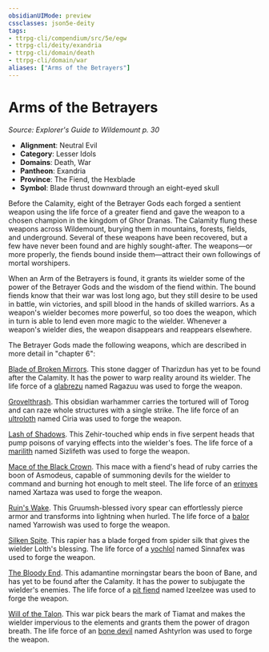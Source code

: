 ```yaml
---
obsidianUIMode: preview
cssclasses: json5e-deity
tags:
- ttrpg-cli/compendium/src/5e/egw
- ttrpg-cli/deity/exandria
- ttrpg-cli/domain/death
- ttrpg-cli/domain/war
aliases: ["Arms of the Betrayers"]
---
```

# Arms of the Betrayers
*Source: Explorer's Guide to Wildemount p. 30* 

- **Alignment**: Neutral Evil
- **Category**: Lesser Idols
- **Domains**: Death, War
- **Pantheon**: Exandria
- **Province**: The Fiend, the Hexblade
- **Symbol**: Blade thrust downward through an eight-eyed skull

Before the Calamity, eight of the Betrayer Gods each forged a sentient weapon using the life force of a greater fiend and gave the weapon to a chosen champion in the kingdom of Ghor Dranas. The Calamity flung these weapons across Wildemount, burying them in mountains, forests, fields, and underground. Several of these weapons have been recovered, but a few have never been found and are highly sought-after. The weapons—or more properly, the fiends bound inside them—attract their own followings of mortal worshipers.

When an Arm of the Betrayers is found, it grants its wielder some of the power of the Betrayer Gods and the wisdom of the fiend within. The bound fiends know that their war was lost long ago, but they still desire to be used in battle, win victories, and spill blood in the hands of skilled warriors. As a weapon's wielder becomes more powerful, so too does the weapon, which in turn is able to lend even more magic to the wielder. Whenever a weapon's wielder dies, the weapon disappears and reappears elsewhere.

The Betrayer Gods made the following weapons, which are described in more detail in "chapter 6":

[Blade of Broken Mirrors](blade-of-broken-mirrors-egw.md). This stone dagger of Tharizdun has yet to be found after the Calamity. It has the power to warp reality around its wielder. The life force of a [glabrezu](glabrezu.md) named Ragazuu was used to forge the weapon.

[Grovelthrash](grovelthrash-egw.md). This obsidian warhammer carries the tortured will of Torog and can raze whole structures with a single strike. The life force of an [ultroloth](ultroloth.md) named Ciria was used to forge the weapon.

[Lash of Shadows](lash-of-shadows-egw.md). This Zehir-touched whip ends in five serpent heads that pump poisons of varying effects into the wielder's foes. The life force of a [marilith](marilith.md) named Sizlifeth was used to forge the weapon.

[Mace of the Black Crown](mace-of-the-black-crown-egw.md). This mace with a fiend's head of ruby carries the boon of Asmodeus, capable of summoning devils for the wielder to command and burning hot enough to melt steel. The life force of an [erinyes](erinyes.md) named Xartaza was used to forge the weapon.

[Ruin's Wake](ruins-wake-egw.md). This Gruumsh-blessed ivory spear can effortlessly pierce armor and transforms into lightning when hurled. The life force of a [balor](balor.md) named Yarrowish was used to forge the weapon.

[Silken Spite](silken-spite-egw.md). This rapier has a blade forged from spider silk that gives the wielder Lolth's blessing. The life force of a [yochlol](yochlol.md) named Sinnafex was used to forge the weapon.

[The Bloody End](the-bloody-end-egw.md). This adamantine morningstar bears the boon of Bane, and has yet to be found after the Calamity. It has the power to subjugate the wielder's enemies. The life force of a [pit fiend](pit-fiend.md) named Izeelzee was used to forge the weapon.

[Will of the Talon](will-of-the-talon-egw.md). This war pick bears the mark of Tiamat and makes the wielder impervious to the elements and grants them the power of dragon breath. The life force of an [bone devil](bone-devil.md) named Ashtyrlon was used to forge the weapon.